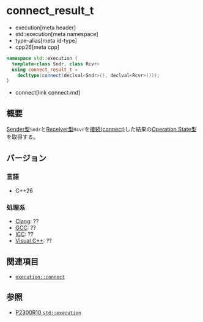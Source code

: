 # connect_result_t
* execution[meta header]
* std::execution[meta namespace]
* type-alias[meta id-type]
* cpp26[meta cpp]

```cpp
namespace std::execution {
  template<class Sndr, class Rcvr>
  using connect_result_t =
    decltype(connect(declval<Sndr>(), declval<Rcvr>()));
}
```
* connect[link connect.md]

## 概要
[Sender型](sender.md)`Sndr`と[Receiver型](receiver.md)`Rcvr`を[接続(connect)](connect.md)した結果の[Operation State型](operation_state.md)を取得する。


## バージョン
### 言語
- C++26

### 処理系
- [Clang](/implementation.md#clang): ??
- [GCC](/implementation.md#gcc): ??
- [ICC](/implementation.md#icc): ??
- [Visual C++](/implementation.md#visual_cpp): ??


## 関連項目
- [`execution::connect`](connect.md)


## 参照
- [P2300R10 `std::execution`](https://www.open-std.org/jtc1/sc22/wg21/docs/papers/2024/p2300r10.html)
